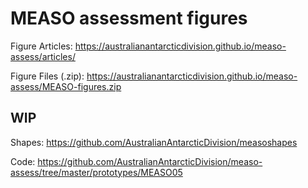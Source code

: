 
<!-- README.md is generated from README.Rmd. Please edit that file -->

# MEASO assessment figures

Figure Articles:
<https://australianantarcticdivision.github.io/measo-assess/articles/>

Figure Files (.zip):
<https://australianantarcticdivision.github.io/measo-assess/MEASO-figures.zip>

## WIP

Shapes: <https://github.com/AustralianAntarcticDivision/measoshapes>

Code:
<https://github.com/AustralianAntarcticDivision/measo-assess/tree/master/prototypes/MEASO05>
